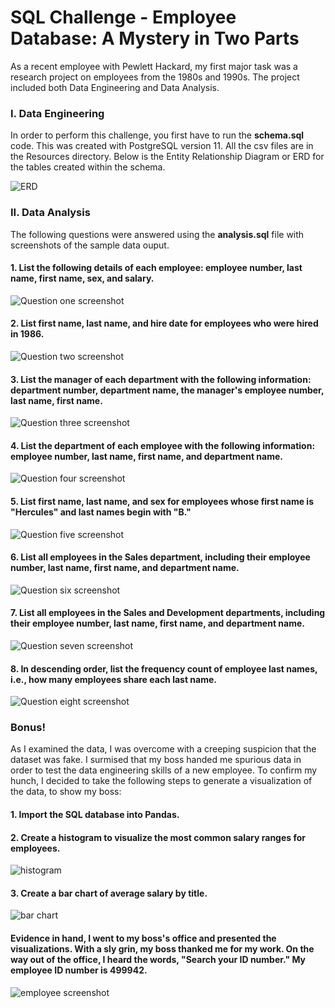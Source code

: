# SQL Challenge - Employee Database: A Mystery in Two Parts

As a recent employee with Pewlett Hackard, my first major task was a research project on employees from the 1980s and 1990s. The project included both Data Engineering and Data Analysis.

### I. Data Engineering
In order to perform this challenge, you first have to run the **schema.sql** code. This was created with PostgreSQL version 11. All the csv files are in the Resources directory.
Below is the Entity Relationship Diagram or ERD for the tables created within the schema.

![ERD](https://github.com/Corters22/sql-challenge/blob/main/EmployeeSQL/ERD.png)

### II. Data Analysis
The following questions were answered using the **analysis.sql** file with screenshots of the sample data ouput.
#### 1. List the following details of each employee: employee number, last name, first name, sex, and salary.

![Question one screenshot](https://github.com/Corters22/sql-challenge/blob/main/Images/Q1.JPG)

#### 2. List first name, last name, and hire date for employees who were hired in 1986.

![Question two screenshot](https://github.com/Corters22/sql-challenge/blob/main/Images/Q2.JPG)

#### 3. List the manager of each department with the following information: department number, department name, the manager's employee number, last name, first name.

![Question three screenshot](https://github.com/Corters22/sql-challenge/blob/main/Images/Q3.JPG)

#### 4. List the department of each employee with the following information: employee number, last name, first name, and department name.

![Question four screenshot](https://github.com/Corters22/sql-challenge/blob/main/Images/Q4.JPG)

#### 5. List first name, last name, and sex for employees whose first name is "Hercules" and last names begin with "B."

![Question five screenshot](https://github.com/Corters22/sql-challenge/blob/main/Images/Q5.JPG)

#### 6. List all employees in the Sales department, including their employee number, last name, first name, and department name.

![Question six screenshot](https://github.com/Corters22/sql-challenge/blob/main/Images/Q6.JPG)

#### 7. List all employees in the Sales and Development departments, including their employee number, last name, first name, and department name.

![Question seven screenshot](https://github.com/Corters22/sql-challenge/blob/main/Images/Q7.JPG)

#### 8. In descending order, list the frequency count of employee last names, i.e., how many employees share each last name.

![Question eight screenshot](https://github.com/Corters22/sql-challenge/blob/main/Images/Q8.JPG)

### Bonus!
As I examined the data, I was overcome with a creeping suspicion that the dataset was fake. I surmised that my boss handed me spurious data in order to test the data engineering skills of a new employee. To confirm my hunch, I decided to take the following steps to generate a visualization of the data, to show my boss:

#### 1. Import the SQL database into Pandas.
#### 2. Create a histogram to visualize the most common salary ranges for employees.

![histogram](https://github.com/Corters22/sql-challenge/blob/main/Images/salaryhist.png)

#### 3. Create a bar chart of average salary by title.

![bar chart](https://github.com/Corters22/sql-challenge/blob/main/Images/salarybar.png)

#### Evidence in hand, I went to my boss's office and presented the visualizations. With a sly grin, my boss thanked me for my work. On the way out of the office, I heard the words, "Search your ID number." My employee ID number is 499942.

![employee screenshot](https://github.com/Corters22/sql-challenge/blob/main/Images/employeescreenshot.JPG)
